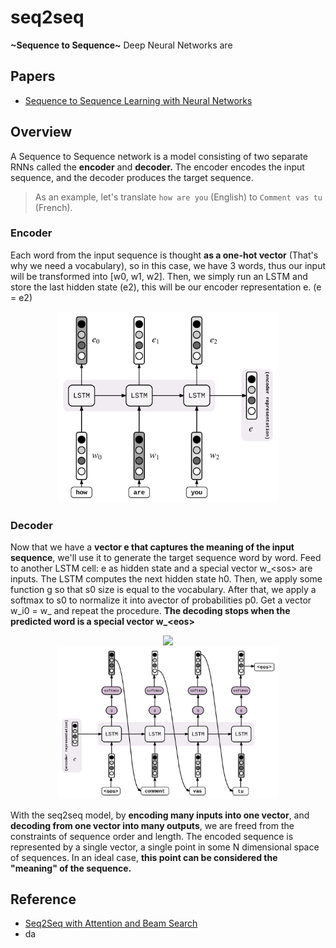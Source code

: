 # seq2seq
<b>\~Sequence to Sequence\~</b>
Deep Neural Networks are

## Papers
- [Sequence to Sequence Learning with Neural Networks](https://arxiv.org/abs/1409.3215)

## Overview
A Sequence to Sequence network is a model consisting of two separate RNNs called the <b>encoder</b> and <b>decoder.</b> The encoder encodes the input sequence, and the decoder produces the target sequence.
> As an example, let's translate `how are you` (English) to `Comment vas tu` (French).

### Encoder
Each word from the input sequence is thought <b>as a one-hot vector</b> (That's why we need a vocabulary), so in this case, we have 3 words, thus our input will be transformed into [w0, w1, w2]. Then, we simply run an LSTM and store the last hidden state (e2), this will be our encoder representation e. (e = e2)
<div align="center"><img src="./img/vanilla-encoder.svg" width=70%></div>

### Decoder
Now that we have a <b>vector e that captures the meaning of the input sequence</b>, we'll use it to generate the target sequence word by word. Feed to another LSTM cell: e as hidden state and a special vector w_\<sos\> are inputs. The LSTM computes the next hidden state h0. Then, we apply some function g so that s0 size is equal to the vocabulary. After that, we apply a softmax to s0 to normalize it into avector of probabilities p0. Get a vector w_i0 = w_<comment> and repeat the procedure. <b>The decoding stops when the predicted word is a special vector w_\<eos\></b>

<div align="center"><img src=http://latex2png.com/output//latex_4e209d0847608208736060e21e9c2422.png width=30%></div>
<div align="center"><img src="./img/vanilla-decoder.svg" width=70%></div>

With the seq2seq model, by <b>encoding many inputs into one vector</b>, and <b>decoding from one vector into many outputs</b>, we are freed from the constraints of sequence order and length. The encoded sequence is represented by a single vector, a single point in some N dimensional space of sequences. In an ideal case, <b>this point can be considered the "meaning" of the sequence.</b>

## Reference
- [Seq2Seq with Attention and Beam Search](https://guillaumegenthial.github.io/sequence-to-sequence.html)
- da
